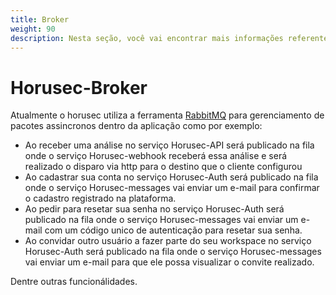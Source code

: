 ```yaml
---
title: Broker
weight: 90
description: Nesta seção, você vai encontrar mais informações referentes do serviço de Broker.
---
```


# Horusec-Broker
Atualmente o horusec utiliza a ferramenta [RabbitMQ](https://www.rabbitmq.com/) para gerenciamento de pacotes assincronos dentro da aplicação como por exemplo:

* Ao receber uma análise no serviço Horusec-API será publicado na fila onde o serviço Horusec-webhook receberá essa análise e será realizado o disparo via http para o destino que o cliente configurou
* Ao cadastrar sua conta no serviço Horusec-Auth será publicado na fila onde o serviço Horusec-messages vai enviar um e-mail para confirmar o cadastro registrado na plataforma.
* Ao pedir para resetar sua senha no serviço Horusec-Auth será publicado na fila onde o serviço Horusec-messages vai enviar um e-mail com um código unico de autenticação para resetar sua senha.
* Ao convidar outro usuário a fazer parte do seu workspace no serviço Horusec-Auth será publicado na fila onde o serviço Horusec-messages vai enviar um e-mail para que ele possa visualizar o convite realizado.

Dentre outras funcionálidades.
